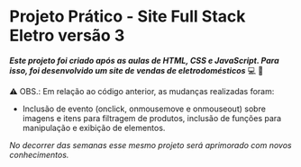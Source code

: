 # Projeto Prático - Site Full Stack Eletro versão 3


 
**_Este projeto foi criado após as aulas de HTML, CSS e JavaScript. Para isso, foi desenvolvido um site de vendas de eletrodomésticos_** :computer: :rocket:

:warning: OBS.:
Em relação ao código anterior, as mudanças realizadas foram:
- Inclusão de evento (onclick, onmousemove e onmouseout) sobre imagens e itens para filtragem de produtos, inclusão de funções para manipulação e exibição de elementos.


_No decorrer das semanas esse mesmo projeto será aprimorado com novos conhecimentos._
